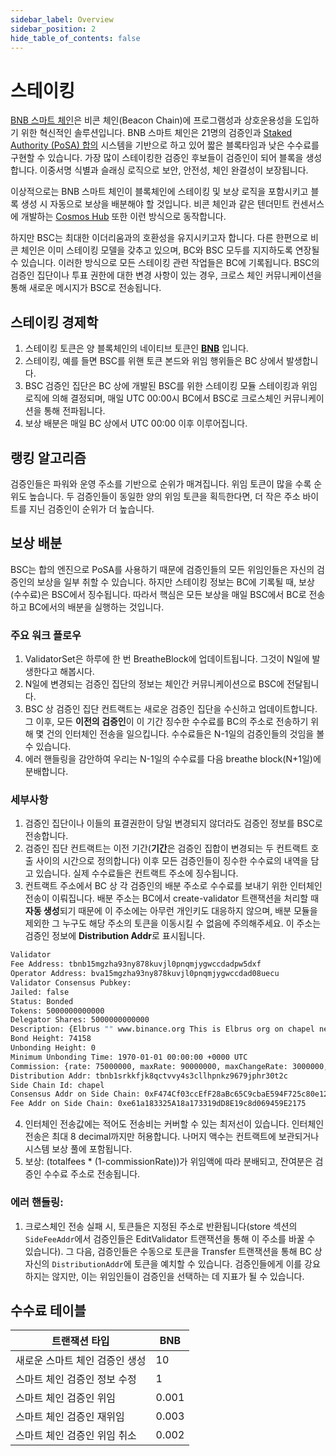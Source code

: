 ```yaml
---
sidebar_label: Overview
sidebar_position: 2
hide_table_of_contents: false
---
```


# 스테이킹

[BNB 스마트 체인](https://community.binance.org/topic/2686)은 비콘 체인(Beacon Chain)에 프로그램성과 상호운용성을 도입하기 위한 혁신적인 솔루션입니다. BNB 스마트 체인은 21명의 검증인과 [Staked Authority (PoSA) 합의](./learn/consensus.md) 시스템을 기반으로 하고 있어 짧은 블록타임과 낮은 수수료를 구현할 수 있습니다. 가장 많이 스테이킹한 검증인 후보들이 검증인이 되어 블록을 생성합니다. 이중서명 식별과 슬래싱 로직으로 보안, 안전성, 체인 완결성이 보장됩니다.

이상적으로는 BNB 스마트 체인이 블록체인에 스테이킹 및 보상 로직을 포함시키고 블록 생성 시 자동으로 보상을 배분해야 할 것입니다. 비콘 체인과 같은 텐더민트 컨센서스에 개발하는 [Cosmos Hub](https://hub.cosmos.network/) 또한 이런 방식으로 동작합니다.

하지만 BSC는 최대한 이더리움과의 호환성을 유지시키고자 합니다. 다른 한편으로 비콘 체인은 이미 스테이킹 모델을 갖추고 있으며, BC와 BSC 모두를 지지하도록 연장될 수 있습니다. 이러한 방식으로 모든 스테이킹 관련 작업들은 BC에 기록됩니다. BSC의 검증인 집단이나 투표 권한에 대한 변경 사항이 있는 경우, 크로스 체인 커뮤니케이션을 통해 새로운 메시지가 BSC로 전송됩니다.

## 스테이킹 경제학

1. 스테이킹 토큰은 양 블록체인의 네이티브 토큰인 **[BNB](https://www.binance.com/cn/trade/BNB_USDT)** 입니다.
2. 스테이킹, 예를 들면 BSC를 위핸 토큰 본드와 위임 행위들은 BC 상에서 발생합니다.
3. BSC 검증인 집단은 BC 상에 개발된 BSC를 위한 스테이킹 모듈 스테이킹과 위임 로직에 의해 결정되며, 매일 UTC 00:00시 BC에서 BSC로 크로스체인 커뮤니케이션을 통해 전파됩니다.
4. 보상 배분은 매일 BC 상에서 UTC 00:00 이후 이루어집니다.

## 랭킹 알고리즘

검증인들은 파워와 운영 주소를 기반으로 순위가 매겨집니다. 위임 토큰이 많을 수록 순위도 높습니다. 두 검증인들이 동일한 양의 위임 토큰을 획득한다면, 더 작은 주소 바이트를 지닌 검증인이 순위가 더 높습니다.

## 보상 배분

BSC는 합의 엔진으로 PoSA를 사용하기 때문에 검증인들의 모든 위임인들은 자신의 검증인의 보상을 일부 취할 수 있습니다. 하지만 스테이킹 정보는 BC에 기록될 때, 보상(수수료)은 BSC에서 징수됩니다. 따라서 핵심은 모든 보상을 매일 BSC에서 BC로 전송하고 BC에서의 배분을 실행하는 것입니다.

### 주요 워크 플로우
1. ValidatorSet은 하루에 한 번 BreatheBlock에 업데이트됩니다. 그것이 N일에 발생한다고 해봅시다.
2. N일에 변경되는 검증인 집단의 정보는 체인간 커뮤니케이션으로 BSC에 전달됩니다.
3. BSC 상 검증인 집단 컨트랙트는 새로운 검증인 집단을 수신하고 업데이트합니다. 그 이후, 모든 **이전의 검증인**이 이 기간 징수한 수수료를 BC의 주소로 전송하기 위해 몇 건의 인터체인 전송을 일으킵니다. 수수료들은 N-1일의 검증인들의 것임을 볼 수 있습니다.
4. 에러 핸들링을 감안하여 우리는 N-1일의 수수료를 다음 breathe block(N+1일)에 분배합니다.

### 세부사항

1. 검증인 집단이나 이들의 표결권한이 당일 변경되지 않더라도 검증인 정보를 BSC로 전송합니다.
2. 검증인 집단 컨트랙트는 이전 기간(**기간**은 검증인 집합이 변경되는 두 컨트랙트 호출 사이의 시간으로 정의합니다) 이후 모든 검증인들이 징수한 수수료의 내역을 담고 있습니다. 실제 수수료들은 컨트랙트 주소에 징수됩니다.
3. 컨트랙트 주소에서 BC 상 각 검증인의 배분 주소로 수수료를 보내기 위한 인터체인 전송이 이뤄집니다. 배분 주소는 BC에서 create-validator 트랜잭션을 처리할 때 **자동 생성**되기 때문에 이 주소에는 아무런 개인키도 대응하지 않으며, 배분 모듈을 제외한 그 누구도 해당 주소의 토큰을 이동시킬 수 없음에 주의해주세요. 이 주소는 검증인 정보에 **Distribution Addr**로 표시됩니다.
```bash
Validator
Fee Address: tbnb15mgzha93ny878kuvjl0pnqmjygwccdadpw5dxf
Operator Address: bva15mgzha93ny878kuvjl0pnqmjygwccdad08uecu
Validator Consensus Pubkey:
Jailed: false
Status: Bonded
Tokens: 5000000000000
Delegator Shares: 5000000000000
Description: {Elbrus "" www.binance.org This is Elbrus org on chapel network.}
Bond Height: 74158
Unbonding Height: 0
Minimum Unbonding Time: 1970-01-01 00:00:00 +0000 UTC
Commission: {rate: 75000000, maxRate: 90000000, maxChangeRate: 3000000, updateTime: 2020-05-22 12:24:19.478568234 +0000 UTC}
Distribution Addr: tbnb1srkkfjk8qctvvy4s3cllhpnkz9679jphr30t2c
Side Chain Id: chapel
Consensus Addr on Side Chain: 0xF474Cf03ccEfF28aBc65C9cbaE594F725c80e12d
Fee Addr on Side Chain: 0xe61a183325A18a173319dD8E19c8d069459E2175
```

4. 인터체인 전송값에는 적어도 전송비는 커버할 수 있는 최저선이 있습니다. 인터체인 전송은 최대 8 decimal까지만 허용합니다. 나머지 액수는 컨트랙트에 보관되거나 시스템 보상 풀에 포함됩니다.
5. 보상: (totalfees \* (1-commissionRate))가 위임액에 따라 분배되고, 잔여분은 검증인 수수료 주소로 전송됩니다.

### 에러 핸들링:

1. 크로스체인 전송 실패 시, 토큰들은 지정된 주소로 반환됩니다(store 섹션의  `SideFeeAddr`에서 검증인들은 EditValidator 트랜잭션을 통해 이 주소를 바꿀 수 있습니다). 그 다음, 검증인들은 수동으로 토큰을 Transfer 트랜잭션을 통해 BC 상 자신의 `DistributionAddr`에 토큰을 예치할 수 있습니다. 검증인들에게 이를 강요하지는 않지만, 이는 위임인들이 검증인을 선택하는 데 지표가 될 수 있습니다.

## 수수료 테이블

트랜잭션 타입  | BNB |
-- | -- |
새로운 스마트 체인 검증인 생성 | 10 |
스마트 체인 검증인 정보 수정 | 1 |
스마트 체인 검증인 위임 | 0.001 |
스마트 체인 검증인 재위임 | 0.003 |
스마트 체인 검증인 위임 취소 | 0.002 |
